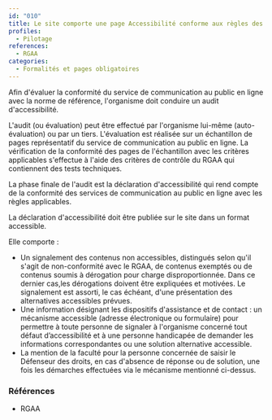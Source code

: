 ```yaml
---
id: "010"
title: Le site comporte une page Accessibilité conforme aux règles des sites publics
profiles:
  - Pilotage
references:
  - RGAA
categories:
  - Formalités et pages obligatoires
---
```


Afin d'évaluer la conformité du service de communication au public en ligne avec la norme de référence, l'organisme doit conduire un audit d'accessibilité.

L'audit (ou évaluation) peut être effectué par l'organisme lui-même (auto-évaluation) ou par un tiers. L'évaluation est réalisée sur un échantillon de pages représentatif du service de communication au public en ligne. La vérification de la conformité des pages de l'échantillon avec les critères applicables s'effectue à l'aide des critères de contrôle du RGAA qui contiennent des tests techniques.

La phase finale de l'audit est la déclaration d'accessibilité qui rend compte de la conformité des services de communication au public en ligne avec les règles applicables.

La déclaration d'accessibilité doit être publiée sur le site dans un format accessible.

Elle comporte :
* Un signalement des contenus non accessibles, distingués selon qu'il s'agit de non-conformité avec le RGAA, de contenus exemptés ou de contenus soumis à dérogation pour charge disproportionnée. Dans ce dernier cas,les dérogations doivent être expliquées et motivées. Le signalement est assorti, le cas échéant, d'une présentation des alternatives accessibles prévues.
* Une information désignant les dispositifs d'assistance et de contact : un mécanisme accessible (adresse électronique ou formulaire) pour permettre à toute personne de signaler à l'organisme concerné tout défaut d’accessibilité et à une personne handicapée de demander les informations correspondantes ou une solution alternative accessible.
* La mention de la faculté pour la personne concernée de saisir le Défenseur des droits, en cas d'absence de réponse ou de solution, une fois les démarches effectuées via le mécanisme mentionné ci-dessus.

### Références

* RGAA


